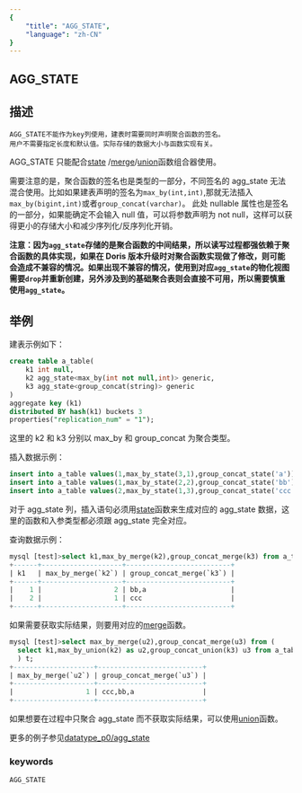 ```yaml
---
{
    "title": "AGG_STATE",
    "language": "zh-CN"
}
---
```


## AGG_STATE
## 描述
    AGG_STATE不能作为key列使用，建表时需要同时声明聚合函数的签名。
    用户不需要指定长度和默认值。实际存储的数据大小与函数实现有关。
    
  AGG_STATE 只能配合[state](../../../../sql-manual/sql-functions/combinators/state)
    /[merge](../../../../sql-manual/sql-functions/combinators/merge)/[union](../../../../sql-manual/sql-functions/combinators/union)函数组合器使用。
    
  需要注意的是，聚合函数的签名也是类型的一部分，不同签名的 agg_state 无法混合使用。比如如果建表声明的签名为`max_by(int,int)`,那就无法插入`max_by(bigint,int)`或者`group_concat(varchar)`。
  此处 nullable 属性也是签名的一部分，如果能确定不会输入 null 值，可以将参数声明为 not null，这样可以获得更小的存储大小和减少序列化/反序列化开销。

**注意：因为`agg_state`存储的是聚合函数的中间结果，所以读写过程都强依赖于聚合函数的具体实现，如果在 Doris 版本升级时对聚合函数实现做了修改，则可能会造成不兼容的情况。如果出现不兼容的情况，使用到对应`agg_state`的物化视图需要`drop`并重新创建，另外涉及到的基础聚合表则会直接不可用，所以需要慎重使用`agg_state`。**

## 举例

建表示例如下：
  ```sql
  create table a_table(
      k1 int null,
      k2 agg_state<max_by(int not null,int)> generic,
      k3 agg_state<group_concat(string)> generic
  )
  aggregate key (k1)
  distributed BY hash(k1) buckets 3
  properties("replication_num" = "1");
  ```
  这里的 k2 和 k3 分别以 max_by 和 group_concat 为聚合类型。

插入数据示例：
  ```sql
  insert into a_table values(1,max_by_state(3,1),group_concat_state('a'));
  insert into a_table values(1,max_by_state(2,2),group_concat_state('bb'));
  insert into a_table values(2,max_by_state(1,3),group_concat_state('ccc'));
  ```
  对于 agg_state 列，插入语句必须用[state](../../../../sql-manual/sql-functions/combinators/state)函数来生成对应的 agg_state 数据，这里的函数和入参类型都必须跟 agg_state 完全对应。

查询数据示例：

  ```sql
  mysql [test]>select k1,max_by_merge(k2),group_concat_merge(k3) from a_table group by k1 order by k1;
  +------+--------------------+--------------------------+
  | k1   | max_by_merge(`k2`) | group_concat_merge(`k3`) |
  +------+--------------------+--------------------------+
  |    1 |                  2 | bb,a                     |
  |    2 |                  1 | ccc                      |
  +------+--------------------+--------------------------+
  ```

  如果需要获取实际结果，则要用对应的[merge](../../../../sql-manual/sql-functions/combinators/merge)函数。

  ```sql
  mysql [test]>select max_by_merge(u2),group_concat_merge(u3) from (
    select k1,max_by_union(k2) as u2,group_concat_union(k3) u3 from a_table group by k1 order by k1
    ) t;
  +--------------------+--------------------------+
  | max_by_merge(`u2`) | group_concat_merge(`u3`) |
  +--------------------+--------------------------+
  |                  1 | ccc,bb,a                 |
  +--------------------+--------------------------+
  ```

如果想要在过程中只聚合 agg_state 而不获取实际结果，可以使用[union](../../../../sql-manual/sql-functions/combinators/union)函数。

更多的例子参见[datatype_p0/agg_state](https://github.com/apache/doris/tree/master/regression-test/suites/datatype_p0/agg_state)

### keywords

    AGG_STATE
